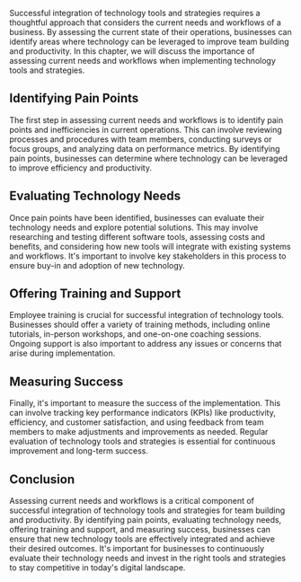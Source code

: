 
Successful integration of technology tools and strategies requires a thoughtful approach that considers the current needs and workflows of a business. By assessing the current state of their operations, businesses can identify areas where technology can be leveraged to improve team building and productivity. In this chapter, we will discuss the importance of assessing current needs and workflows when implementing technology tools and strategies.

Identifying Pain Points
-----------------------

The first step in assessing current needs and workflows is to identify pain points and inefficiencies in current operations. This can involve reviewing processes and procedures with team members, conducting surveys or focus groups, and analyzing data on performance metrics. By identifying pain points, businesses can determine where technology can be leveraged to improve efficiency and productivity.

Evaluating Technology Needs
---------------------------

Once pain points have been identified, businesses can evaluate their technology needs and explore potential solutions. This may involve researching and testing different software tools, assessing costs and benefits, and considering how new tools will integrate with existing systems and workflows. It's important to involve key stakeholders in this process to ensure buy-in and adoption of new technology.

Offering Training and Support
-----------------------------

Employee training is crucial for successful integration of technology tools. Businesses should offer a variety of training methods, including online tutorials, in-person workshops, and one-on-one coaching sessions. Ongoing support is also important to address any issues or concerns that arise during implementation.

Measuring Success
-----------------

Finally, it's important to measure the success of the implementation. This can involve tracking key performance indicators (KPIs) like productivity, efficiency, and customer satisfaction, and using feedback from team members to make adjustments and improvements as needed. Regular evaluation of technology tools and strategies is essential for continuous improvement and long-term success.

Conclusion
----------

Assessing current needs and workflows is a critical component of successful integration of technology tools and strategies for team building and productivity. By identifying pain points, evaluating technology needs, offering training and support, and measuring success, businesses can ensure that new technology tools are effectively integrated and achieve their desired outcomes. It's important for businesses to continuously evaluate their technology needs and invest in the right tools and strategies to stay competitive in today's digital landscape.


